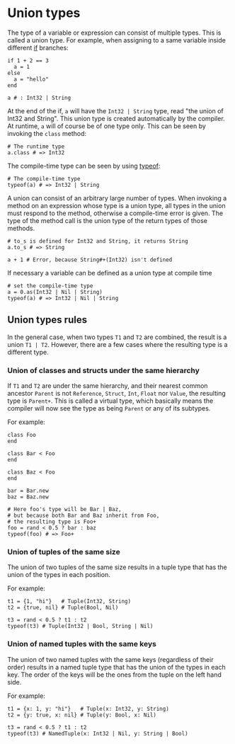 # Union types

The type of a variable or expression can consist of multiple types. This is called a union type. For example, when assigning to a same variable inside different [if](if.md) branches:

```crystal
if 1 + 2 == 3
  a = 1
else
  a = "hello"
end

a # : Int32 | String
```

At the end of the if, `a` will have the `Int32 | String` type, read "the union of Int32 and String". This union type is created automatically by the compiler. At runtime, `a` will of course be of one type only. This can be seen by invoking the `class` method:

```crystal
# The runtime type
a.class # => Int32
```

The compile-time type can be seen by using [typeof](typeof.md):

```crystal
# The compile-time type
typeof(a) # => Int32 | String
```

A union can consist of an arbitrary large number of types. When invoking a method on an expression whose type is a union type, all types in the union must respond to the method, otherwise a compile-time error is given. The type of the method call is the union type of the return types of those methods.

```crystal
# to_s is defined for Int32 and String, it returns String
a.to_s # => String

a + 1 # Error, because String#+(Int32) isn't defined
```

If necessary a variable can be defined as a union type at compile time

```crystal
# set the compile-time type
a = 0.as(Int32 | Nil | String)
typeof(a) # => Int32 | Nil | String
```

## Union types rules

In the general case, when two types `T1` and `T2` are combined, the result is a union `T1 | T2`. However, there are a few cases where the resulting type is a different type.

### Union of classes and structs under the same hierarchy

If `T1` and `T2` are under the same hierarchy, and their nearest common ancestor `Parent` is not `Reference`, `Struct`, `Int`, `Float` nor `Value`, the resulting type is `Parent+`. This is called a virtual type, which basically means the compiler will now see the type as being `Parent` or any of its subtypes.

For example:

```crystal
class Foo
end

class Bar < Foo
end

class Baz < Foo
end

bar = Bar.new
baz = Baz.new

# Here foo's type will be Bar | Baz,
# but because both Bar and Baz inherit from Foo,
# the resulting type is Foo+
foo = rand < 0.5 ? bar : baz
typeof(foo) # => Foo+
```

### Union of tuples of the same size

The union of two tuples of the same size results in a tuple type that has the union of the types in each position.

For example:

```crystal
t1 = {1, "hi"}   # Tuple(Int32, String)
t2 = {true, nil} # Tuple(Bool, Nil)

t3 = rand < 0.5 ? t1 : t2
typeof(t3) # Tuple(Int32 | Bool, String | Nil)
```

### Union of named tuples with the same keys

The union of two named tuples with the same keys (regardless of their order) results in a named tuple type that has the union of the types in each key. The order of the keys will be the ones from the tuple on the left hand side.

For example:

```crystal
t1 = {x: 1, y: "hi"}   # Tuple(x: Int32, y: String)
t2 = {y: true, x: nil} # Tuple(y: Bool, x: Nil)

t3 = rand < 0.5 ? t1 : t2
typeof(t3) # NamedTuple(x: Int32 | Nil, y: String | Bool)
```
